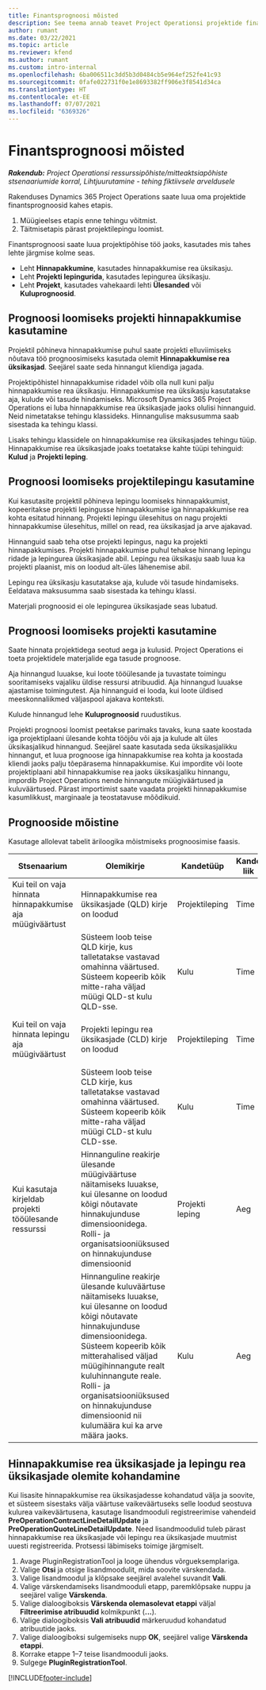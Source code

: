 ```yaml
---
title: Finantsprognoosi mõisted
description: See teema annab teavet Project Operationsi projektide finantsprognooside kohta.
author: rumant
ms.date: 03/22/2021
ms.topic: article
ms.reviewer: kfend
ms.author: rumant
ms.custom: intro-internal
ms.openlocfilehash: 6ba006511c3dd5b3d0484cb5e964ef252fe41c93
ms.sourcegitcommit: 0fafe022731f0e1e8693382ff906e3f8541d34ca
ms.translationtype: HT
ms.contentlocale: et-EE
ms.lasthandoff: 07/07/2021
ms.locfileid: "6369326"
---
```

# <a name="financial-estimation-concepts"></a>Finantsprognoosi mõisted

_**Rakendub:** Project Operationsi ressurssipõhiste/mitteaktsiapõhiste stsenaariumide korral,  Lihtjuurutamine - tehing fiktiivsele arveldusele_

Rakenduses Dynamics 365 Project Operations saate luua oma projektide finantsprognoosid kahes etapis. 
1. Müügieelses etapis enne tehingu võitmist. 
2. Täitmisetapis pärast projektilepingu loomist. 

Finantsprognoosi saate luua projektipõhise töö jaoks, kasutades mis tahes lehte järgmise kolme seas.
- Leht **Hinnapakkumine**, kasutades hinnapakkumise rea üksikasju.  
- Leht **Projekti lepingurida**, kasutades lepingurea üksikasju. 
- Leht **Projekt**, kasutades vahekaardi lehti **Ülesanded** või **Kuluprognoosid**.

## <a name="use-a-project-quote-to-create-an-estimate"></a>Prognoosi loomiseks projekti hinnapakkumise kasutamine
Projektil põhineva hinnapakkumise puhul saate projekti elluviimiseks nõutava töö prognoosimiseks kasutada olemit **Hinnapakkumise rea üksikasjad**. Seejärel saate seda hinnangut kliendiga jagada.

Projektipõhistel hinnapakkumise ridadel võib olla null kuni palju hinnapakkumise rea üksikasju. Hinnapakkumise rea üksikasju kasutatakse aja, kulude või tasude hindamiseks. Microsoft Dynamics 365 Project Operations ei luba hinnapakkumise rea üksikasjade jaoks olulisi hinnanguid. Neid nimetatakse tehingu klassideks. Hinnangulise maksusumma saab sisestada ka tehingu klassi.

Lisaks tehingu klassidele on hinnapakkumise rea üksikasjades tehingu tüüp. Hinnapakkumise rea üksikasjade joaks toetatakse kahte tüüpi tehinguid: **Kulud** ja **Projekti leping**.

## <a name="use-a-project-contract-to-create-an-estimate"></a>Prognoosi loomiseks projektilepingu kasutamine

Kui kasutasite projektil põhineva lepingu loomiseks hinnapakkumist, kopeeritakse projekti lepingusse hinnapakkumise iga hinnapakkumise rea kohta esitatud hinnang. Projekti lepingu ülesehitus on nagu projekti hinnapakkumise ülesehitus, millel on read, rea üksikasjad ja arve ajakavad.

Hinnanguid saab teha otse projekti lepingus, nagu ka projekti hinnapakkumises. Projekti hinnapakkumise puhul tehakse hinnang lepingu ridade ja lepingurea üksikasjade abil. Lepingu rea üksikasju saab luua ka projekti plaanist, mis on loodud alt-üles lähenemise abil.

Lepingu rea üksikasju kasutatakse aja, kulude või tasude hindamiseks. Eeldatava maksusumma saab sisestada ka tehingu klassi.

Materjali prognoosid ei ole lepingurea üksikasjade seas lubatud.

## <a name="use-a-project-to-create-an-estimate"></a>Prognoosi loomiseks projekti kasutamine 

Saate hinnata projektidega seotud aega ja kulusid. Project Operations ei toeta projektidele materjalide ega tasude prognoose.

Aja hinnangud luuakse, kui loote tööülesande ja tuvastate toimingu sooritamiseks vajaliku üldise ressursi atribuudid. Aja hinnangud luuakse ajastamise toimingutest. Aja hinnanguid ei looda, kui loote üldised meeskonnaliikmed väljaspool ajakava konteksti.

Kulude hinnangud lehe **Kuluprognoosid** ruudustikus.

Projekti prognoosi loomist peetakse parimaks tavaks, kuna saate koostada iga projektiplaani ülesande kohta tööjõu või aja ja kulude alt üles üksikasjalikud hinnangud. Seejärel saate kasutada seda üksikasjalikku hinnangut, et luua prognoose iga hinnapakkumise rea kohta ja koostada kliendi jaoks palju tõepärasema hinnapakkumise. Kui impordite või loote projektiplaani abil hinnapakkumise rea jaoks üksikasjaliku hinnangu, impordib Project Operations nende hinnangute müügiväärtused ja kuluväärtused. Pärast importimist saate vaadata projekti hinnapakkumise kasumlikkust, marginaale ja teostatavuse mõõdikuid.

## <a name="understanding-estimates"></a>Prognooside mõistine

Kasutage allolevat tabelit äriloogika mõistmiseks prognoosimise faasis.

| Stsenaarium                                                                                                                                                                                                                                                                                                                                          | Olemikirje                                                                                                                                                                                                       | Kandetüüp | Kande liik | Lisateave                                                            |
|---------------------------------------------------------------------------------------------------------------------------------------------------------------------------------------------------------------------------------------------------------------------------------------------------------------------------------------------------|---------------------------------------------------------------------------------------------------------------------------------------------------------------------------------------------------------------------|------------------|-------------|-----------------------------------------------------------------------------------|
| Kui teil on vaja hinnata hinnapakkumise aja müügiväärtust                                                                                                                                                                                                                                                                                    | Hinnapakkumise rea üksikasjade (QLD) kirje on loodud                                                                                                                                                                               | Projektileping | Time        | Tehingu päritolu väli müügi poolel QLD real viitab kulu poole QLD-le |
|                                                                                                                                                                                                                                                                                     | Süsteem loob teise QLD kirje, kus talletatakse vastavad omahinna väärtused. Süsteem kopeerib kõik mitte-raha väljad müügi QLD-st kulu QLD-sse.                                                                                                                                                                               | Kulu | Time        | Tehingu päritolu väli müügi poolel hinnapakkumise rea üksikasjade (QLD) real viitab kulu poole QLD-le |
| Kui teil on vaja hinnata lepingu aja müügiväärtust                                                                                                                                                                                                                                                                                 | Projekti lepingu rea üksikasjade (CLD) kirje on loodud                                                                                                                                                                    | Projektileping | Time        | Tehingu päritolu väli müügi poolel CLD real viitab kulude CLD-le      |
|                                                                                                                                                                                                                                                                                  | Süsteem loob teise CLD kirje, kus talletatakse vastavad omahinna väärtused. Süsteem kopeerib kõik mitte-raha väljad müügi CLD-st kulu CLD-sse.                                                                                                                                                                    | Kulu | Time        | Tehingu päritolu väli müügi poolel CLD real viitab kulude CLD-le      |
| Kui kasutaja kirjeldab projekti tööülesande ressurssi                                                                                                                                                                                                                                                                                            | Hinnanguline reakirje ülesande müügiväärtuse näitamiseks luuakse, kui ülesanne on loodud kõigi nõutavate hinnakujunduse dimensioonidega. Rolli- ja organisatsiooniüksused on hinnakujunduse dimensioonid | Projekti leping | Aeg        |                                                                                   |
|     | Hinnanguline reakirje ülesande kuluväärtuse näitamiseks luuakse, kui ülesanne on loodud kõigi nõutavate hinnakujunduse dimensioonidega. Süsteem kopeerib kõik mitterahalised väljad müügihinnangute realt kuluhinnangute reale. Rolli- ja organisatsiooniüksused on hinnakujunduse dimensioonid nii kulumäära kui ka arve määra jaoks.                                                                                                                                                                                                                | Kulu             | Aeg           |                                                                                   |



## <a name="customize-the-quote-line-detail-and-contract-line-detail-entities"></a>Hinnapakkumise rea üksikasjade ja lepingu rea üksikasjade olemite kohandamine

Kui lisasite hinnapakkumise rea üksikasjadesse kohandatud välja ja soovite, et süsteem sisestaks välja väärtuse vaikeväärtuseks selle loodud seostuva kulurea vaikeväärtusena, kasutage lisandmooduli registreerimise vahendeid **PreOperationContractLineDetailUpdate** ja **PreOperationQuoteLineDetailUpdate**. Need lisandmoodulid tuleb pärast hinnapakkumise rea üksikasjade või lepingu rea üksikasjade muutmist uuesti registreerida. Protsessi läbimiseks toimige järgmiselt.

1. Avage PluginRegistrationTool ja looge ühendus võrgueksemplariga.
2. Valige **Otsi** ja otsige lisandmoodulit, mida soovite värskendada.
3. Valige lisandmoodul ja klõpsake seejärel avalehel suvandit **Vali**.
4. Valige värskendamiseks lisandmooduli etapp, paremklõpsake nuppu ja seejärel valige **Värskenda**.
5. Valige dialoogiboksis **Värskenda olemasolevat etappi** väljal **Filtreerimise atribuudid** kolmikpunkt (**...**).
6. Valige dialoogiboksis **Vali atribuudid** märkeruudud kohandatud atribuutide jaoks.
7. Valige dialoogiboksi sulgemiseks nupp **OK**, seejärel valige **Värskenda etappi**.
8. Korrake etappe 1–7 teise lisandmooduli jaoks.
9. Sulgege **PluginRegistrationTool**.


[!INCLUDE[footer-include](../includes/footer-banner.md)]
